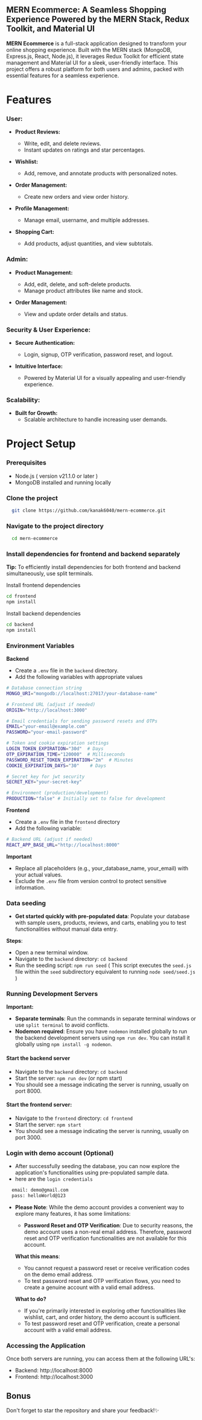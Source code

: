 ## MERN Ecommerce: A Seamless Shopping Experience Powered by the MERN Stack, Redux Toolkit, and Material UI

**MERN Ecommerce** is a full-stack application designed to transform your online shopping experience. Built with the MERN stack (MongoDB, Express.js, React, Node.js), it leverages Redux Toolkit for efficient state management and Material UI for a sleek, user-friendly interface. This project offers a robust platform for both users and admins, packed with essential features for a seamless experience.



# **Features**

### **User:**
- **Product Reviews:**
  - Write, edit, and delete reviews.
  - Instant updates on ratings and star percentages.
  
- **Wishlist:**
  - Add, remove, and annotate products with personalized notes.
  
- **Order Management:**
  - Create new orders and view order history.
  
- **Profile Management:**
  - Manage email, username, and multiple addresses.
  
- **Shopping Cart:**
  - Add products, adjust quantities, and view subtotals.

### **Admin:**
- **Product Management:**
  - Add, edit, delete, and soft-delete products.
  - Manage product attributes like name and stock.
  
- **Order Management:**
  - View and update order details and status.

### **Security & User Experience:**
- **Secure Authentication:**
  - Login, signup, OTP verification, password reset, and logout.

- **Intuitive Interface:**
  - Powered by Material UI for a visually appealing and user-friendly experience.

### **Scalability:**
- **Built for Growth:**
  - Scalable architecture to handle increasing user demands.


# **Project Setup**

### Prerequisites
- Node.js ( version v21.1.0 or later )
- MongoDB installed and running locally

### Clone the project

```bash
  git clone https://github.com/kanak6040/mern-ecommerce.git
```

### Navigate to the project directory

```bash
  cd mern-ecommerce
```

### Install dependencies for frontend and backend separately
**Tip:** To efficiently install dependencies for both frontend and backend simultaneously, use split terminals.

Install frontend dependencies
```bash
cd frontend
npm install
```

Install backend dependencies

```bash
cd backend
npm install
```


### Environment Variables
**Backend**
- Create a `.env` file in the `backend` directory.
- Add the following variables with appropriate values
```bash
# Database connection string
MONGO_URI="mongodb://localhost:27017/your-database-name"

# Frontend URL (adjust if needed)
ORIGIN="http://localhost:3000"

# Email credentials for sending password resets and OTPs
EMAIL="your-email@example.com"
PASSWORD="your-email-password"

# Token and cookie expiration settings
LOGIN_TOKEN_EXPIRATION="30d"  # Days
OTP_EXPIRATION_TIME="120000"  # Milliseconds
PASSWORD_RESET_TOKEN_EXPIRATION="2m"  # Minutes
COOKIE_EXPIRATION_DAYS="30"    # Days

# Secret key for jwt security
SECRET_KEY="your-secret-key"

# Environment (production/development)
PRODUCTION="false" # Initially set to false for development
```

**Frontend**
- Create a `.env` file in the `frontend` directory
- Add the following variable:
```bash
# Backend URL (adjust if needed)
REACT_APP_BASE_URL="http://localhost:8000" 
```

**Important**
- Replace all placeholders (e.g., your_database_name, your_email) with your actual values.
- Exclude the `.env` file from version control to protect sensitive information.

### Data seeding
- **Get started quickly with pre-populated data**: Populate your database with sample users, products, reviews, and carts, enabling you to test functionalities without manual data entry.

**Steps**:
- Open a new terminal window.
- Navigate to the `backend` directory: `cd backend`
- Run the seeding script: `npm run seed` ( This script executes the `seed.js` file within the `seed` subdirectory equivalent to running `node seed/seed.js` )
### Running Development Servers

**Important:**

- **Separate terminals**: Run the commands in separate terminal windows or use `split terminal` to avoid conflicts.
- **Nodemon required**: Ensure you have `nodemon` installed globally to run the backend development servers using `npm run dev`. You can install it globally using `npm install -g nodemon`.

#### Start the backend server
- Navigate to the `backend` directory: `cd backend`
- Start the server: `npm run dev` (or npm start)
- You should see a message indicating the server is running, usually on port 8000.
     
#### Start the frontend server:
- Navigate to the `frontend` directory: `cd frontend`
- Start the server: `npm start`
- You should see a message indicating the server is running, usually on port 3000.

### Login with demo account (Optional)
- After successfully seeding the database, you can now explore the application's functionalities using pre-populated sample data.
- here are the `login credentials`
```bash
  email: demo@gmail.com
  pass: helloWorld@123
```

- **Please Note**: While the demo account provides a convenient way to explore many features, it has some limitations:
    - **Password Reset and OTP Verification**: Due to security reasons, the demo account uses a non-real email address. Therefore, password reset and OTP verification functionalities are not available for this account.

    **What this means**:
    - You cannot request a password reset or receive verification codes on the demo email address.
    - To test password reset and OTP verification flows, you need to create a genuine account with a valid email address.

    **What to do?**
    - If you're primarily interested in exploring other functionalities like wishlist, cart, and order history, the demo account is sufficient.
    - To test password reset and OTP verification, create a personal account with a valid email address.
### Accessing the Application
Once both servers are running, you can access them at the following URL's:
- Backend: http://localhost:8000
- Frontend: http://localhost:3000

## **Bonus**
Don't forget to star the repository and share your feedback!✨
